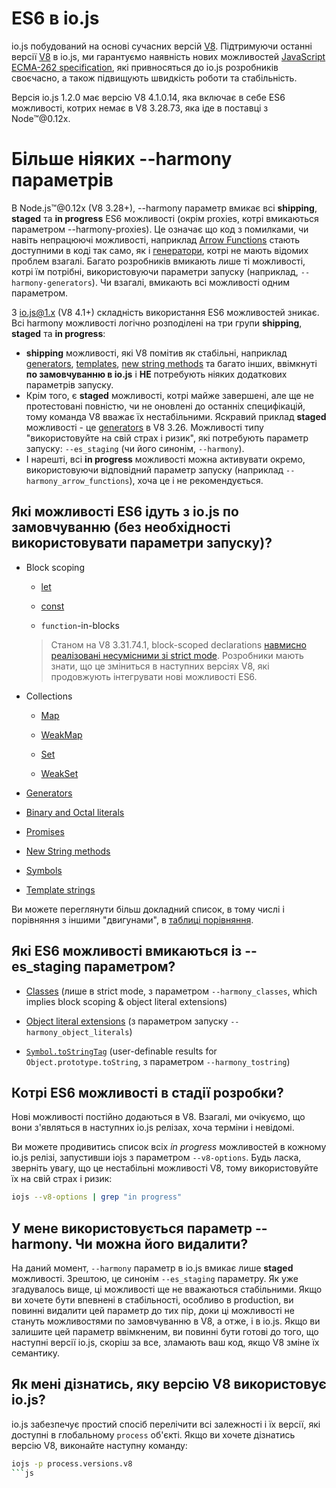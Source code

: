 # ES6 в io.js

io.js побудований на основі сучасних версій [V8](https://code.google.com/p/v8/). Підтримуючи останні версії [V8](https://code.google.com/p/v8/) в io.js, ми гарантуємо наявність нових можливостей [JavaScript ECMA-262 specification](http://www.ecma-international.org/publications/standards/Ecma-262.htm), які привносяться до io.js розробників своєчасно, а також підвищують швидкість роботи та стабільність.

Версія io.js 1.2.0 має версію V8 4.1.0.14, яка включає в себе ES6 можливості, котрих немає в V8 3.28.73, яка іде в поставці з Node™@0.12x.

# Більше ніяких --harmony параметрів

В Node.js™@0.12x (V8 3.28+), --harmony параметр вмикає всі **shipping**, **staged** та **in progress** ES6 можливості (окрім proxies, котрі вмикаються параметром --harmony-proxies). Це означає що код з помилками, чи навіть непрацюючі можливості, наприклад [Arrow Functions](https://developer.mozilla.org/en-US/docs/Web/JavaScript/Reference/Functions/Arrow_functions) стають доступними в коді так само, як і [генератори](https://developer.mozilla.org/en-US/docs/Web/JavaScript/Reference/Statements/function*), котрі не мають відомих проблем взагалі. Багато розробників вмикають лише ті можливості, котрі їм потрібні, використовуючи параметри запуску (наприклад, `--harmony-generators`). Чи взагалі, вмикають всі можливості одним параметром.

З io.js@1.x (V8 4.1+) складність використання ES6 можливостей зникає. Всі harmony можливості логічно розподілені на три групи **shipping**, **staged** та **in progress**:

*   **shipping** можливості, які V8 помітив як стабільні, наприклад [generators](https://developer.mozilla.org/en-US/docs/Web/JavaScript/Reference/Statements/function*), [templates](https://developer.mozilla.org/en-US/docs/Web/JavaScript/Reference/template_strings), [new string methods](https://developer.mozilla.org/en-US/docs/Web/JavaScript/New_in_JavaScript/ECMAScript_6_support_in_Mozilla#Additions_to_the_String_object) та багато інших, ввімкнуті **по замовчуванню в io.js** і **НЕ** потребують ніяких додаткових параметрів запуску.
*   Крім того, є **staged** можливості, котрі майже завершені, але ще не протестовані повністю, чи не оновлені до останніх специфікацій, тому команда V8 вважає їх нестабільними. Яскравий приклад **staged** можливості - це [generators](https://developer.mozilla.org/en-US/docs/Web/JavaScript/Reference/Statements/function*) в V8 3.26. Можливості типу "використовуйте на свій страх і ризик", які потребують параметр запуску: `--es_staging` (чи його синонім, `--harmony`).
*   І нарешті, всі **in progress** можливості можна активувати окремо, використовуючи відповідний параметр запуску (наприклад `--harmony_arrow_functions`), хоча це і не рекомендується.

## Які можливості ES6 ідуть з io.js по замовчуванню (без необхідності використовувати параметри запуску)?

*   Block scoping

    *   [let](https://developer.mozilla.org/en-US/docs/Web/JavaScript/Reference/Statements/let)

    *   [const](https://developer.mozilla.org/en-US/docs/Web/JavaScript/Reference/Statements/const)

    *   `function`-in-blocks

    >Станом на V8 3.31.74.1, block-scoped declarations [навмисно реалізовані несумісними зі strict mode](https://groups.google.com/forum/#!topic/v8-users/3UXNCkAU8Es). Розробники мають знати, що це зміниться в наступних версіях V8, які продовжують інтегрувати нові можливості ES6.

*   Collections

    *   [Map](https://developer.mozilla.org/en-US/docs/Web/JavaScript/Reference/Global_Objects/Map)

    *   [WeakMap](https://developer.mozilla.org/en-US/docs/Web/JavaScript/Reference/Global_Objects/WeakMap)

    *   [Set](https://developer.mozilla.org/en-US/docs/Web/JavaScript/Reference/Global_Objects/Set)

    *   [WeakSet](https://developer.mozilla.org/en-US/docs/Web/JavaScript/Reference/Global_Objects/WeakSet)

*   [Generators](https://developer.mozilla.org/en-US/docs/Web/JavaScript/Reference/Statements/function*)

*   [Binary and Octal literals](https://developer.mozilla.org/en-US/docs/Web/JavaScript/Reference/Lexical_grammar#Numeric_literals)

*   [Promises](https://developer.mozilla.org/en-US/docs/Web/JavaScript/Reference/Global_Objects/Promise)

*   [New String methods](https://developer.mozilla.org/en-US/docs/Web/JavaScript/New_in_JavaScript/ECMAScript_6_support_in_Mozilla#Additions_to_the_String_object)

*   [Symbols](https://developer.mozilla.org/en-US/docs/Web/JavaScript/Reference/Global_Objects/Symbol)

*   [Template strings](https://developer.mozilla.org/en-US/docs/Web/JavaScript/Reference/template_strings)

Ви можете переглянути більш докладний список, в тому числі і порівняння з іншими "двигунами", в [таблиці порівняння](https://kangax.github.io/compat-table/es6/).

## Які ES6 можливості вмикаються із --es_staging параметром?

*   [Classes](https://github.com/lukehoban/es6features#classes) (лише в strict mode, з параметром `--harmony_classes`, which implies block scoping & object literal extensions)

*   [Object literal extensions](https://github.com/lukehoban/es6features#enhanced-object-literals) (з параметром запуску `--harmony_object_literals`)

*   [`Symbol.toStringTag`](https://developer.mozilla.org/en-US/docs/Web/JavaScript/Reference/Global_Objects/Symbol) (user-definable results for `Object.prototype.toString`, з параметром `--harmony_tostring`)

## Котрі ES6 можливості в стадії розробки?

Нові можливості постійно додаються в V8. Взагалі, ми очікуємо, що вони з'являться в наступних io.js релізах, хоча терміни і невідомі.

Ви можете продивитись список всіх *in progress* можливостей в кожному io.js релізі, запустивши iojs з параметром `--v8-options`. Будь ласка, зверніть увагу, що це нестабільні можливості V8, тому використовуйте їх на свій страх і ризик:

```sh
iojs --v8-options | grep "in progress"
```

## У мене використовується параметр --harmony. Чи можна його видалити?

На даний момент, `--harmony` параметр в io.js вмикає лише **staged** можливості. Зрештою, це синонім `--es_staging` параметру. Як уже згадувалось вище, ці можливості ще не вважаються стабільними. Якщо ви хочете бути впевнені в стабільності, особливо в production, ви повинні видалити цей параметр до тих пір, доки ці можливості не стануть можливостями по замовчуванню в V8, а отже, і в io.js. Якщо ви залишите цей параметр ввімкненим, ви повинні бути готові до того, що наступні версії io.js, скоріш за все, зламають ваш код, якщо V8 зміне їх семантику.

## Як мені дізнатись, яку версію V8 використовує io.js?

io.js забезпечує простий спосіб перелічити всі залежності і їх версії, які доступні в глобальному `process` об'єкті. Якщо ви хочете дізнатись версію V8, виконайте наступну команду:

```sh
iojs -p process.versions.v8
```js